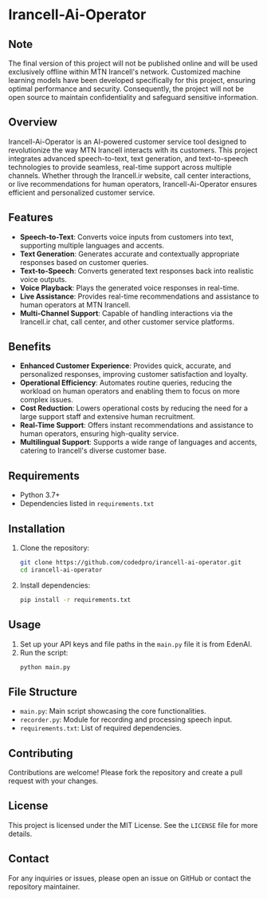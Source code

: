 # Irancell-Ai-Operator

## Note
The final version of this project will not be published online and will be used exclusively offline within MTN Irancell's network. Customized machine learning models have been developed specifically for this project, ensuring optimal performance and security. Consequently, the project will not be open source to maintain confidentiality and safeguard sensitive information.

## Overview
Irancell-Ai-Operator is an AI-powered customer service tool designed to revolutionize the way MTN Irancell interacts with its customers. This project integrates advanced speech-to-text, text generation, and text-to-speech technologies to provide seamless, real-time support across multiple channels. Whether through the Irancell.ir website, call center interactions, or live recommendations for human operators, Irancell-Ai-Operator ensures efficient and personalized customer service.

## Features
- **Speech-to-Text**: Converts voice inputs from customers into text, supporting multiple languages and accents.
- **Text Generation**: Generates accurate and contextually appropriate responses based on customer queries.
- **Text-to-Speech**: Converts generated text responses back into realistic voice outputs.
- **Voice Playback**: Plays the generated voice responses in real-time.
- **Live Assistance**: Provides real-time recommendations and assistance to human operators at MTN Irancell.
- **Multi-Channel Support**: Capable of handling interactions via the Irancell.ir chat, call center, and other customer service platforms.

## Benefits
- **Enhanced Customer Experience**: Provides quick, accurate, and personalized responses, improving customer satisfaction and loyalty.
- **Operational Efficiency**: Automates routine queries, reducing the workload on human operators and enabling them to focus on more complex issues.
- **Cost Reduction**: Lowers operational costs by reducing the need for a large support staff and extensive human recruitment.
- **Real-Time Support**: Offers instant recommendations and assistance to human operators, ensuring high-quality service.
- **Multilingual Support**: Supports a wide range of languages and accents, catering to Irancell's diverse customer base.

## Requirements
- Python 3.7+
- Dependencies listed in `requirements.txt`

## Installation
1. Clone the repository:
   ```bash
   git clone https://github.com/codedpro/irancell-ai-operator.git
   cd irancell-ai-operator
   ```

2. Install dependencies:
   ```bash
   pip install -r requirements.txt
   ```

## Usage
1. Set up your API keys and file paths in the `main.py` file it is from EdenAI.
2. Run the script:
   ```bash
   python main.py
   ```

## File Structure
- `main.py`: Main script showcasing the core functionalities.
- `recorder.py`: Module for recording and processing speech input.
- `requirements.txt`: List of required dependencies.

## Contributing
Contributions are welcome! Please fork the repository and create a pull request with your changes.

## License
This project is licensed under the MIT License. See the `LICENSE` file for more details.

## Contact
For any inquiries or issues, please open an issue on GitHub or contact the repository maintainer.
